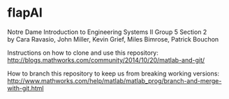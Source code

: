 # flapAI

Notre Dame Introduction to Engineering Systems II Group 5 Section 2                                    
by Cara Ravasio, John Miller, Kevin Grief, Miles Bimrose, Patrick Bouchon

Instructions on how to clone and use this repository:                   
http://blogs.mathworks.com/community/2014/10/20/matlab-and-git/

How to branch this repository to keep us from breaking working versions:
http://www.mathworks.com/help/matlab/matlab_prog/branch-and-merge-with-git.html

